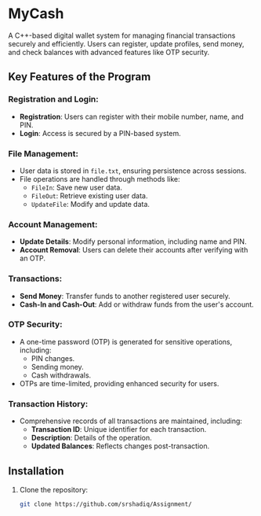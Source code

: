 # MyCash

A C++-based digital wallet system for managing financial transactions securely and efficiently. Users can register, update profiles, send money, and check balances with advanced features like OTP security.



## Key Features of the Program

### Registration and Login:
- **Registration**: Users can register with their mobile number, name, and PIN.
- **Login**: Access is secured by a PIN-based system.



### File Management:
- User data is stored in `file.txt`, ensuring persistence across sessions.
- File operations are handled through methods like:
  - `FileIn`: Save new user data.
  - `FileOut`: Retrieve existing user data.
  - `UpdateFile`: Modify and update data.



### Account Management:
- **Update Details**: Modify personal information, including name and PIN.
- **Account Removal**: Users can delete their accounts after verifying with an OTP.



### Transactions:
- **Send Money**: Transfer funds to another registered user securely.
- **Cash-In and Cash-Out**: Add or withdraw funds from the user's account.



### OTP Security:
- A one-time password (OTP) is generated for sensitive operations, including:
  - PIN changes.
  - Sending money.
  - Cash withdrawals.
- OTPs are time-limited, providing enhanced security for users.



### Transaction History:
- Comprehensive records of all transactions are maintained, including:
  - **Transaction ID**: Unique identifier for each transaction.
  - **Description**: Details of the operation.
  - **Updated Balances**: Reflects changes post-transaction.



## Installation

1. Clone the repository:
   ```bash
   git clone https://github.com/srshadiq/Assignment/
